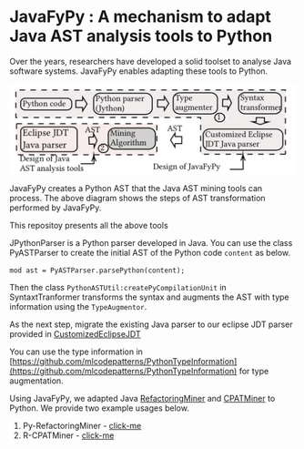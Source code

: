 # JavaFyPy : A mechanism to adapt Java AST analysis tools to Python

Over the years, researchers have developed a solid toolset to analyse Java software systems. JavaFyPy enables adapting these tools to Python.

![](https://github.com/maldil/JavaFyPy/blob/master/ICSE2022.png)

JavaFyPy creates a Python AST that the Java AST mining tools can process. The above diagram shows the steps of AST transformation performed by JavaFyPy.

This repositoy presents all the above tools


JPythonParser is a Python parser developed in Java. You can use the class PyASTParser to create the initial AST of the Python code `content` as below.
```
mod ast = PyASTParser.parsePython(content);
```
Then the class `PythonASTUtil:createPyCompilationUnit` in SyntaxtTranformer transforms the syntax and augments the AST with type information using the `TypeAugmentor`.

As the next step, migrate the existing Java parser to our eclipse JDT parser provided in [CustomizedEclipseJDT](https://github.com/maldil/JavaFyPy/tree/master/CustomizedEclipseJDT)

You can use the type information in [https://github.com/mlcodepatterns/PythonTypeInformation](https://github.com/mlcodepatterns/PythonTypeInformation) for type augmentation. 


Using JavaFyPy, we adapted Java [RefactoringMiner](https://github.com/tsantalis/RefactoringMiner) and [CPATMiner](https://github.com/nguyenhoan/CPatMiner) to Python. We provide two example usages below.

1. Py-RefactoringMiner - [click-me](https://github.com/maldil/RefactoringMiner/blob/master/src/main/java/refactoringminer/python/PythonASTUtil.java#L46)
2. R-CPATMiner - [click-me](https://github.com/maldil/R-CPATMiner/blob/210b09186b67b698132e7beb3c10ad22e15dceeb/AtomicASTChangeMining/src/main/java/change/CFile.java#L39)
